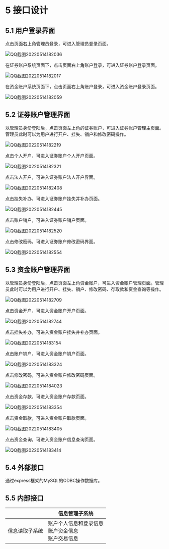 # 5 接口设计

## 5.1 用户登录界面

点击页面右上角管理员登录，可进入管理员登录页面。

![QQ截图20220514182036](C:\Users\26938\Videos\Captures\QQ截图20220514182036.png)

在证券账户系统页面下，点击页面右上角账户登录，可进入证券账户登录页面。

![QQ截图20220514182017](C:\Users\26938\Videos\Captures\QQ截图20220514182017.png)

在资金账户系统页面下，点击页面右上角账户登录，可进入资金账户登录页面。

![QQ截图20220514182059](C:\Users\26938\Videos\Captures\QQ截图20220514182059.png)

## 5.2 证券账户管理界面

以管理员身份登陆后，点击页面左上角的证券账户，可进入证券账户管理主页面。管理员此时可以为用户进行开户、挂失、销户和修改密码操作。

![QQ截图20220514182219](C:\Users\26938\Videos\Captures\QQ截图20220514182219.png)

点击个人开户，可进入证券账户个人开户页面。

![QQ截图20220514182321](C:\Users\26938\Videos\Captures\QQ截图20220514182321.png)

点击法人开户，可进入证券账户法人开户界面。

![QQ截图20220514182408](C:\Users\26938\Videos\Captures\QQ截图20220514182408.png)

点击挂失补办，可进入证券账户挂失并补办页面。

![QQ截图20220514182445](C:\Users\26938\Videos\Captures\QQ截图20220514182445.png)

点击账户销户，可进入证券账户销户页面。

![QQ截图20220514182520](C:\Users\26938\Videos\Captures\QQ截图20220514182520.png)

点击修改密码，可进入证券账户修改密码界面。

![QQ截图20220514182554](C:\Users\26938\Videos\Captures\QQ截图20220514182554.png)



## 5.3 资金账户管理界面

以管理员身份登陆后，点击页面左上角资金账户，可进入资金账户管理页面。管理员此时可以为用户进行开户、挂失、销户、修改密码、存取款和资金查询等操作。

![QQ截图20220514182709](C:\Users\26938\Videos\Captures\QQ截图20220514182709.png)

点击资金开户，可进入资金账户开户页面。

![QQ截图20220514182744](C:\Users\26938\Videos\Captures\QQ截图20220514182744.png)

点击挂失补办，可进入资金账户挂失并补办页面。

![QQ截图20220514183154](C:\Users\26938\Videos\Captures\QQ截图20220514183154.png)

点击账户销户，可进入资金账户销户页面。

![QQ截图20220514183324](C:\Users\26938\Videos\Captures\QQ截图20220514183324.png)

点击修改密码，可进入资金账户修改密码页面。

![QQ截图20220514184023](C:\Users\26938\Videos\Captures\QQ截图20220514184023.png)

点击资金存款，可进入资金账户存款页面。

![QQ截图20220514183354](C:\Users\26938\Videos\Captures\QQ截图20220514183354.png)

点击资金取款，可进入资金账户取款页面。

![QQ截图20220514183405](C:\Users\26938\Videos\Captures\QQ截图20220514183405.png)

点击资金查询，可进入资金账户信息查询页面。

![QQ截图20220514183414](C:\Users\26938\Videos\Captures\QQ截图20220514183414.png)

## 5.4 外部接口

通过express框架的MySQL的ODBC操作数据库。

## 5.5 内部接口

|                | 信息管理子系统             |
| -------------- | -------------------------- |
| 信息读取子系统 | 账户个人信息和登录信息<br/>账户资金信息<br/>账户交易信息 |

